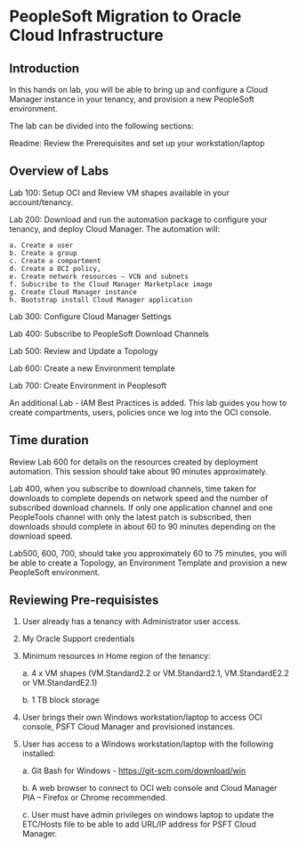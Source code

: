 # PeopleSoft Migration to Oracle Cloud Infrastructure 

## Introduction
In this hands on lab, you will be able to bring up and configure a Cloud Manager instance in your tenancy, and provision a new PeopleSoft environment.  

The lab can be divided into the following sections:

Readme: Review the Prerequisites and set up your workstation/laptop 

## Overview of Labs

Lab 100: Setup OCI and Review VM shapes available in your account/tenancy.

Lab 200: Download and run the automation package to configure your tenancy, and deploy Cloud Manager. The automation will:

	a. Create a user
	b. Create a group
	c. Create a compartment
	d. Create a OCI policy, 
	e. Create network resources – VCN and subnets
	f. Subscribe to the Cloud Manager Marketplace image
	g. Create Cloud Manager instance 
	h. Bootstrap install Cloud Manager application

Lab 300: Configure Cloud Manager Settings 

Lab 400: Subscribe to PeopleSoft Download Channels 

Lab 500: Review and Update a Topology

Lab 600: Create a new Environment template

Lab 700: Create Environment in Peoplesoft

An additional Lab - IAM Best Practices is added. This lab guides you how to create compartments, users, policies once we log into the OCI console.

## Time duration

Review Lab 600 for details on the resources created by deployment automation. This session should take about 90 minutes approximately. 

Lab 400, when you subscribe to download channels, time taken for downloads to complete depends on network speed and the number of subscribed download channels. If only one application channel and one PeopleTools channel with only the latest patch is subscribed, then downloads should complete in about 60 to 90 minutes depending on the download speed. 

Lab500, 600, 700, should take you approximately 60 to 75 minutes, you will be able to create a Topology, an Environment Template and provision a new PeopleSoft environment.


## Reviewing Pre-requisistes

1. User already has a tenancy with Administrator user access. 

2. My Oracle Support credentials

3. Minimum resources in Home region of the tenancy:

	a. 4 x VM shapes (VM.Standard2.2 or VM.Standard2.1, VM.StandardE2.2 or VM.StandardE2.1)

	b. 1 TB block storage

4. User brings their own Windows workstation/laptop to access OCI console, PSFT Cloud Manager and provisioned instances. 

5. User has access to a Windows workstation/laptop with the following installed:

	a. Git Bash for Windows - https://git-scm.com/download/win 

	b. A web browser to connect to OCI web console and Cloud Manager PIA – Firefox or Chrome recommended.

	c. User must have admin privileges on windows laptop to update the ETC/Hosts file to be able to add URL/IP address for PSFT Cloud Manager.


